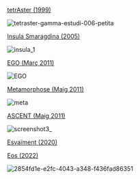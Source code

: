 
[tetrAster (1999)]()

![tetraster-gamma-estudi-006-petita](https://user-images.githubusercontent.com/1679820/217869182-e4902225-5ae4-4221-86b3-0e7885008ccd.png)

[Insula Smaragdina (2005)](https://rolivella.github.io/insula/)

![insula_1](https://user-images.githubusercontent.com/1679820/217868402-c7fb0024-fa5a-453a-98a4-3cb8e722810c.png)

[EGO (Març 2011)]()

![EGO](https://user-images.githubusercontent.com/1679820/217874157-fb7082a4-02a6-4354-af77-9398e5cf7e50.jpg)

[Metamorphose (Maig 2011)]()

![meta](https://user-images.githubusercontent.com/1679820/217875825-c5972b8a-c6e8-4086-bfe9-12fd11451ef0.jpg)

[ASCENT (Maig 2011)]()

![screenshot3_](https://user-images.githubusercontent.com/1679820/217876054-9569ea41-a625-4904-aa1f-3e52adb55cf4.jpg)

[Esvaïment (2020)](https://rolivella.github.io/esvaiment/)

[Eos (2022)](https://rolivella.github.io/esvaiment/)

![2854fd1e-e2fc-4043-a348-f436fad86351](https://user-images.githubusercontent.com/1679820/217876103-1a058b03-65fc-40fa-9c3c-7ed4db361730.jpg)
